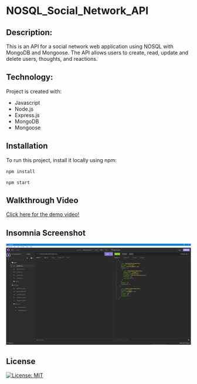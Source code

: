 # NOSQL_Social_Network_API

## Description:

This is an API for a social network web application using NOSQL with MongoDB and Mongoose. The API allows users to create, read, update and delete users, thoughts, and reactions. 

## Technology:

Project is created with:

- Javascript
- Node.js
- Express.js
- MongoDB
- Mongoose

## Installation

To run this project, install it locally using npm:

```
npm install
```
```
npm start
```

## Walkthrough Video

[Click here for the demo video!](https://drive.google.com/file/d/1TFHe9KEnsor2hXGuCOfeVCpmW0ZaCzL_/view)

## Insomnia Screenshot

![Screenshot](./assets/Screenshot.jpg)

## License

[![License: MIT](https://img.shields.io/badge/License-MIT-yellow.svg)](https://opensource.org/licenses/MIT)
